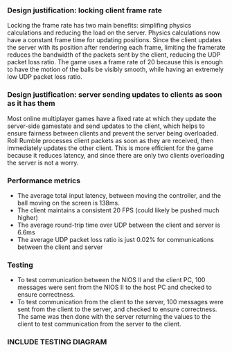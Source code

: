 ### Design justification: locking client frame rate

Locking the frame rate has two main benefits: simplifing physics calculations and reducing the load on the server. Physics calculations now have a constant frame time for updating positions. Since the client updates the server with its position after rendering each frame, limiting the framerate reduces the bandwidth of the packets sent by the client, reducing the UDP packet loss ratio. The game uses a frame rate of 20 because this is enough to have the motion of the balls be visibly smooth, while having an extremely low UDP packet loss ratio.


### Design justification: server sending updates to clients as soon as it has them

Most online multiplayer games have a fixed rate at which they update the server-side gamestate and send updates to the client, which helps to ensure fairness between clients and prevent the server being overloaded. Roll Rumble processes client packets as soon as they are received, then immediately updates the other client. This is more efficient for the game because it reduces latency, and since there are only two clients overloading the server is not a worry.


### Performance metrics

- The average total input latency, between moving the controller, and the ball moving on the screen is 138ms.
- The client maintains a consistent 20 FPS (could likely be pushed much higher)
- The average round-trip time over UDP between the client and server is 6.6ms
- The average UDP packet loss ratio is just 0.02% for communications between the client and server


### Testing

- To test communication between the NIOS II and the client PC, 100 messages were sent from the NIOS II to the host PC and checked to ensure correctness.
- To test communication from the client to the server, 100 messages were sent from the client to the server, and checked to ensure correctness. The same was then done with the server returning the values to the client to test communication from the server to the client.

### INCLUDE TESTING DIAGRAM
